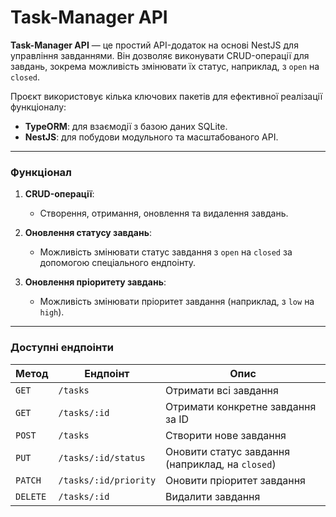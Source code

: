 # Task-Manager API

**Task-Manager API** — це простий API-додаток на основі NestJS для управління завданнями. Він дозволяє виконувати CRUD-операції для завдань, зокрема можливість змінювати їх статус, наприклад, з `open` на `closed`.

Проєкт використовує кілька ключових пакетів для ефективної реалізації функціоналу:

- **TypeORM**: для взаємодії з базою даних SQLite.
- **NestJS**: для побудови модульного та масштабованого API.

---

### **Функціонал**

1. **CRUD-операції**:
   - Створення, отримання, оновлення та видалення завдань.
   
2. **Оновлення статусу завдань**:
   - Можливість змінювати статус завдання з `open` на `closed` за допомогою спеціального ендпоінту.
   
3. **Оновлення пріоритету завдань**:
   - Можливість змінювати пріоритет завдання (наприклад, з `low` на `high`).

---

### **Доступні ендпоінти**

| **Метод** | **Ендпоінт**               | **Опис**                                |
|-----------|----------------------------|-----------------------------------------|
| `GET`     | `/tasks`                   | Отримати всі завдання                   |
| `GET`     | `/tasks/:id`               | Отримати конкретне завдання за ID       |
| `POST`    | `/tasks`                   | Створити нове завдання                  |
| `PUT`     | `/tasks/:id/status`        | Оновити статус завдання (наприклад, на `closed`) |
| `PATCH`   | `/tasks/:id/priority`      | Оновити пріоритет завдання              |
| `DELETE`  | `/tasks/:id`               | Видалити завдання                       |

